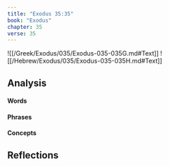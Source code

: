 ```yaml
---
title: "Exodus 35:35"
book: "Exodus"
chapter: 35
verse: 35
---
```

![[/Greek/Exodus/035/Exodus-035-035G.md#Text]]
![[/Hebrew/Exodus/035/Exodus-035-035H.md#Text]]

## Analysis

#### Words

#### Phrases

#### Concepts

## Reflections
